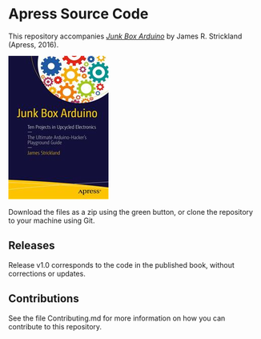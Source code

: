 # Apress Source Code

This repository accompanies [*Junk Box Arduino*](http://www.apress.com/9781484214268) by James R. Strickland (Apress, 2016).

![Cover image](9781484214268.jpg)

Download the files as a zip using the green button, or clone the repository to your machine using Git.

## Releases

Release v1.0 corresponds to the code in the published book, without corrections or updates.

## Contributions

See the file Contributing.md for more information on how you can contribute to this repository.
